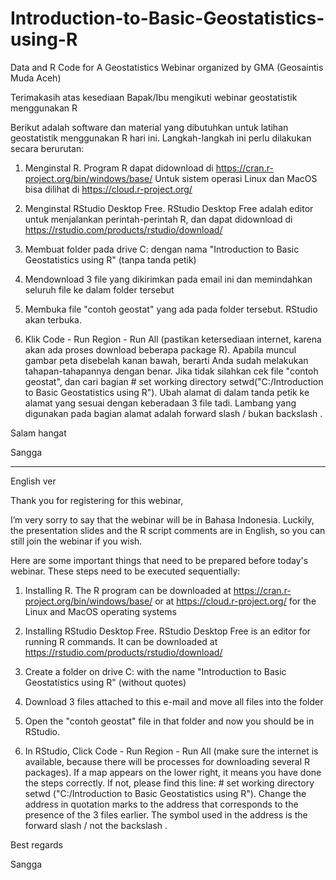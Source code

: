 # Introduction-to-Basic-Geostatistics-using-R
Data and R Code for A Geostatistics Webinar organized by GMA (Geosaintis Muda Aceh)

Terimakasih atas kesediaan Bapak/Ibu mengikuti webinar geostatistik menggunakan R

Berikut adalah software dan material yang dibutuhkan untuk latihan geostatistik menggunakan R hari ini. Langkah-langkah ini perlu dilakukan secara berurutan:

1. Menginstal R. Program R dapat didownload di https://cran.r-project.org/bin/windows/base/
Untuk sistem operasi Linux dan MacOS bisa dilihat di https://cloud.r-project.org/

2. Menginstal RStudio Desktop Free. RStudio Desktop Free adalah editor untuk menjalankan perintah-perintah R, dan dapat didownload di https://rstudio.com/products/rstudio/download/

3. Membuat folder pada drive C: dengan nama "Introduction to Basic Geostatistics using R" (tanpa tanda petik)

4. Mendownload 3 file yang dikirimkan pada email ini dan memindahkan seluruh file ke dalam folder tersebut

5. Membuka file "contoh geostat" yang ada pada folder tersebut. RStudio akan terbuka.

6. Klik Code - Run Region - Run All (pastikan ketersediaan internet, karena akan ada proses download beberapa package R). Apabila muncul gambar peta disebelah kanan bawah, berarti Anda sudah melakukan tahapan-tahapannya dengan benar. Jika tidak silahkan cek file "contoh geostat", dan cari bagian 
\# set working directory
setwd("C:/Introduction to Basic Geostatistics using R"). 
Ubah alamat di dalam tanda petik ke alamat yang sesuai dengan keberadaan 3 file tadi. Lambang yang digunakan pada bagian alamat adalah forward slash / bukan backslash \.

Salam hangat

Sangga

------------------
English ver

Thank you for registering for this webinar,

I’m very sorry to say that the webinar will be in Bahasa Indonesia. Luckily, the presentation slides and the R script comments are in English, so you can still join the webinar if you wish.

Here are some important things that need to be prepared before today's webinar. 
These steps need to be executed sequentially:

1. Installing R. The R program can be downloaded at https://cran.r-project.org/bin/windows/base/ or at https://cloud.r-project.org/ for the Linux and MacOS operating systems

2. Installing RStudio Desktop Free. RStudio Desktop Free is an editor for running R commands. It can be downloaded at https://rstudio.com/products/rstudio/download/

3. Create a folder on drive C: with the name "Introduction to Basic Geostatistics using R" (without quotes)

4. Download 3 files attached to this e-mail and move all files into the folder

5. Open the "contoh geostat" file in that folder and now you should be in RStudio.

6. In RStudio, Click Code - Run Region - Run All (make sure the internet is available, because there will be processes for downloading several R packages). If a map appears on the lower right, it means you have done the steps correctly. If not, please find this line:
\# set working directory
setwd ("C:/Introduction to Basic Geostatistics using R"). 
Change the address in quotation marks to the address that corresponds to the presence of the 3 files earlier. The symbol used in the address is the forward slash / not the backslash \.

Best regards

Sangga
